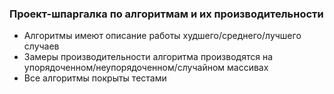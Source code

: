 ### Проект-шпаргалка по алгоритмам и их производительности

- Алгоритмы имеют описание работы худшего/среднего/лучшего случаев
- Замеры производительности алгоритма производятся на упорядоченном/неупорядоченном/случайном массивах
- Все алгоритмы покрыты тестами
